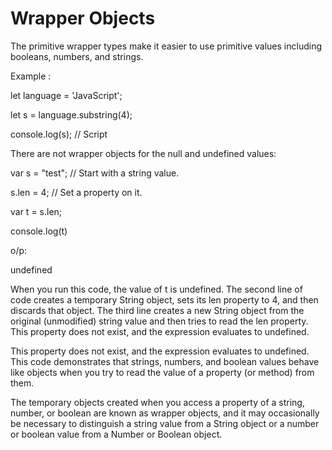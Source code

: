 # Wrapper Objects

The primitive wrapper types make it easier to use primitive values including booleans, numbers, and strings.

Example :

let language = 'JavaScript';

let s = language.substring(4);

console.log(s);  // Script



There are not wrapper objects for the null and undefined values:

var s = "test"; // Start with a string value.

s.len = 4; // Set a property on it.

var t = s.len;

console.log(t)

o/p:

undefined



When you run this code, the value of t is undefined. The second line of code creates a temporary String object, sets its len property to 4, and then discards that object. The third line creates a new String object from the original (unmodified) string value and then tries to read the len property. This property does not exist, and the expression evaluates to undefined.


This property does not exist, and the expression evaluates to undefined. This code demonstrates that strings, numbers, and boolean values behave like objects when you try to read the value of a property (or method) from them.

The temporary objects created when you access a property of a string, number, or boolean are known as wrapper objects, and it may occasionally be necessary to distinguish a string value from a String object or a number or boolean value from a Number
or Boolean object.